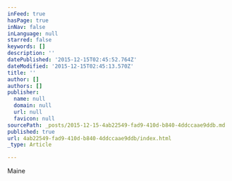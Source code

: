 ```yaml
---
inFeed: true
hasPage: true
inNav: false
inLanguage: null
starred: false
keywords: []
description: ''
datePublished: '2015-12-15T02:45:52.764Z'
dateModified: '2015-12-15T02:45:13.570Z'
title: ''
author: []
authors: []
publisher:
  name: null
  domain: null
  url: null
  favicon: null
sourcePath: _posts/2015-12-15-4ab22549-fad9-410d-b840-4ddccaae9ddb.md
published: true
url: 4ab22549-fad9-410d-b840-4ddccaae9ddb/index.html
_type: Article

---
```

Maine